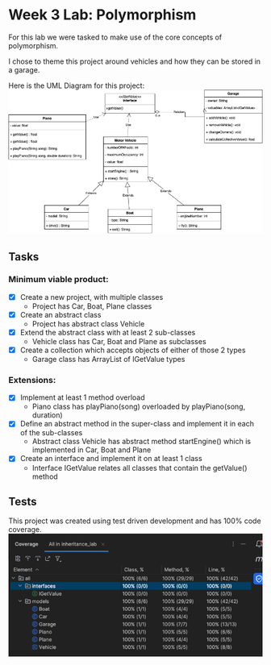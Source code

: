# Week 3 Lab: Polymorphism

For this lab we were tasked to make use of the core concepts of polymorphism.

I chose to theme this project around vehicles and how they can be stored in a garage.

Here is the UML Diagram for this project:
![project uml diagram](Garage_UML.png)

## Tasks

### Minimum viable product:

- [x] Create a new project, with multiple classes 
  * Project has Car, Boat, Plane classes
- [x] Create an abstract class
    * Project has abstract class Vehicle
- [x] Extend the abstract class with at least 2 sub-classes
    * Vehicle class has Car, Boat and Plane as subclasses
- [x] Create a collection which accepts objects of either of those 2 types
    * Garage class has ArrayList of IGetValue types

### Extensions:

- [x] Implement at least 1 method overload
    * Piano class has playPiano(song) overloaded by playPiano(song, duration)
- [x] Define an abstract method in the super-class and implement it in each of the sub-classes
    * Abstract class Vehicle has abstract method startEngine() which is implemented in Car, Boat and Plane
- [x] Create an interface and implement it on at least 1 class
    * Interface IGetValue relates all classes that contain the getValue() method


## Tests

This project was created using test driven development and has 100% code coverage.
![test coverage](test_coverage.png)

